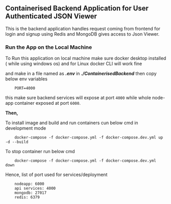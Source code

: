 ## Containerised Backend Application for User Authenticated JSON Viewer

This is the backend application handles request coming from frontend for login and signup using Redis and MongoDB gives access to Json Viewer.

### Run the App on the Local Machine

To Run this application on local machine make sure docker desktop installed ( while using windows os) and for Linux docker CLI will work fine

and make in a file named as ***.env*** in ***./ContainerisedBackend*** then copy below env variables
```
    PORT=4000
```
this make sure backend services will expose at port ```4000``` while whole node-app container exposed at port ```6000```.

**Then,**

To install image and build and run containers cun below cmd in development mode 

```
    docker-compose -f docker-compose.yml -f docker-compose.dev.yml up -d --build
```

To stop container run below cmd

```
    docker-compose -f docker-compose.yml -f docker-compose.dev.yml down
```

Hence, list of port used for services/deployment
```
    nodeapp: 6000
    api services: 4000
    mongodb: 27017
    redis: 6379
```